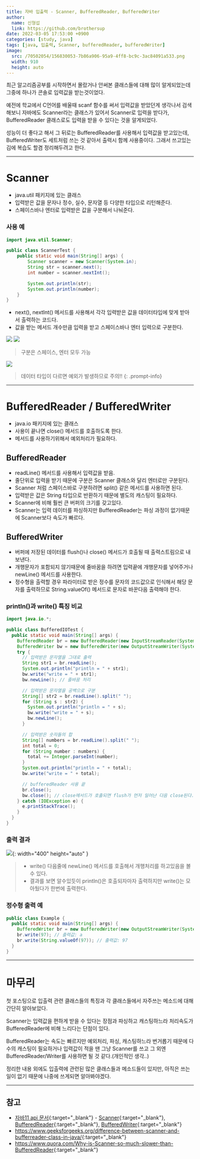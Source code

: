```yaml
---
title: 자바 입출력 - Scanner, BufferedReader, BufferedWriter
author:
  name: 신형섭
  link: https://github.com/brothersup
date: 2022-03-05 17:53:00 +0900
categories: [study, java]
tags: [java, 입출력, Scanner, bufferedReader, bufferedWriter]
image:
  src: /70502054/156830053-7b86a906-95a9-4ff8-bc9c-3ac84091a533.png
  width: 910
  height: auto
---
```


최근 알고리즘공부를 시작하면서 몰랐거나 안써본 클래스들에 대해 많이 알게되었는데 그중에 하나가 콘솔로 입력값을 받는것이었다.

예전에 학교에서 C언어를 배울때 scanf 함수를 써서 입력값을 받았던게 생각나서 검색해보니 자바에도 Scanner라는 클래스가 있어서 Scanner로 입력을 받다가, BufferedReader 클래스로도 입력을 받을 수 있다는 것을 알게되었다.

성능이 더 좋다고 해서 그 뒤로는 BufferedReader를 사용해서 입력값을 받고있는데, BufferedWriter도 세트처럼 쓰는 것 같아서 출력시 함께 사용중이다. 그래서 쓰고있는 김에 복습도 할겸 정리해두려고 한다.

<hr>

# Scanner
- java.util 패키지에 있는 클래스
- 입력받은 값을 문자나 정수, 실수, 문자열 등 다양한 타입으로 리턴해준다.
- 스페이스바나 엔터로 입력받은 값을 구분해서 나눠준다.

### 사용 예
```java
import java.util.Scanner;

public class ScannerTest {
    public static void main(String[] args) {
        Scanner scanner = new Scanner(System.in);
        String str = scanner.next();
        int number = scanner.nextInt();

        System.out.println(str);
        System.out.println(number);
    }
}
```
- next(), nextInt() 메서드를 사용해서 각각 입력받은 값을 데이터타입에 맞게 받아서 출력하는 코드다.
- 값을 받는 메서드 개수만큼 입력을 받고 스페이스바나 엔터 입력으로 구분한다.

![](/70502054/156818791-3ac8a226-c299-4114-9b6a-eecf2a181459.png)
![](/70502054/156819133-ab1f4504-1950-4bbb-b4ff-dc2e1032b514.png)
>구분은 스페이스, 엔터 모두 가능


![](/70502054/156819619-6698f1c4-4309-45f2-b477-b151c4991213.png)
> 데이터 타입이 다르면 예외가 발생하므로 주의!!
{: .prompt-info}

<hr>

# BufferedReader / BufferedWriter
- java.io 패키지에 있는 클래스
- 사용이 끝나면 close() 메서드를 호출하도록 한다.
- 메서드를 사용하기위해서 예외처리가 필요하다.

## BufferedReader
- readLine() 메서드를 사용해서 입력값을 받음.
- 줄단위로 입력을 받기 때문에 구분은 Scanner 클래스와 달리 엔터로만 구분된다.
- Scanner 처럼 스페이스바로 구분하려면 split() 같은 메서드를 사용하면 된다.
- 입력받은 값은 String 타입으로 반환하기 때문에 별도의 캐스팅이 필요하다.
- Scanner에 비해 훨씬 큰 버퍼의 크기를 갖고있다.
- Scanner는 입력 데이터를 파싱하지만 BufferedReader는 파싱 과정이 없기때문에 Scanner보다 속도가 빠르다.

## BufferedWriter
- 버퍼에 저장된 데이터를 flush()나 close() 메서드가 호출될 때 출력스트림으로 내보낸다.
- 개행문자가 포함되지 않기때문에 줄바꿈을 하려면 입력끝에 개행문자를 넣어주거나 newLine() 메서드를 사용한다.
- 정수형을 출력할 경우 파라미터로 받은 정수를 문자의 코드값으로 인식해서 해당 문자를 출력하므로 String.valueOf() 메서드로 문자로 바꾼다음 출력해야 한다.

### println()과 write() 특징 비교
```java
import java.io.*;

public class BufferedIOTest {
  public static void main(String[] args) {
    BufferedReader br = new BufferedReader(new InputStreamReader(System.in));
    BufferedWriter bw = new BufferedWriter(new OutputStreamWriter(System.out));
    try {
      // 입력받은 문자열을 그대로 출력
      String str1 = br.readLine();
      System.out.println("println = " + str1);
      bw.write("write = " + str1);
      bw.newLine(); // 줄바꿈 처리

      // 입력받은 문자열을 공백으로 구분
      String[] str2 = br.readLine().split(" ");
      for (String s : str2) {
        System.out.println("println = " + s);
        bw.write("write = " + s);
        bw.newLine();
      }

      // 입력받은 숫자들의 합
      String[] numbers = br.readLine().split(" ");
      int total = 0;
      for (String number : numbers) {
        total += Integer.parseInt(number);
      }
      System.out.println("println = " + total);
      bw.write("write = " + total);

      // bufferedReader 사용 끝
      br.close();
      bw.close(); // close메서드가 호출되면 flush가 먼저 일어난 다음 close된다.
    } catch (IOException e) {
      e.printStackTrace();
    }
  }
}
```
### 출력 결과
![](/70502054/156873046-e145d642-e274-4036-b7e8-1c294071c0d9.png){: width="400" height="auto" }
> - write() 다음줄에 newLine() 메서드를 호출해서 개행처리를 하고있음을 볼 수 있다.
> - 결과를 보면 알수있듯이 println()은 호출되자마자 출력하지만 write()는 모아뒀다가 한번에 출력한다.

### 정수형 출력 예
```java
public class Example {
  public static void main(String[] args) {
    BufferedWriter br = new BufferedWriter(new OutputStreamWriter(System.out));
    br.write(97); // 출력값: a
    br.write(String.valueOf(97)); // 출력값: 97
  }
}
```

<hr>

# 마무리

첫 포스팅으로 입출력 관련 클래스들의 특징과 각 클래스들에서 자주쓰는 메소드에 대해 간단히 알아보았다.

Scanner는 입력값을 편하게 받을 수 있다는 장점과 파싱하고 캐스팅하느라 처리속도가 BufferedReader에 비해 느리다는 단점이 있다.

BufferedReader는 속도는 빠르지만 예외처리, 파싱, 캐스팅하느라 번거롭기 때문에 다수의 캐스팅이 필요하거나 입력값이 적을 땐 그냥 Scanner를 쓰고 그 외엔 BufferedReader/Writer를 사용하면 될 것 같다.(개인적인 생각..)

정리한 내용 외에도 입출력에 관련된 많은 클래스들과 메소드들이 있지만, 아직은 쓰는일이 없기 때문에 나중에 쓰게되면 알아봐야겠다.

<hr>

## 참고
- [자바11 api 문서](https://docs.oracle.com/en/java/javase/11/docs/api/index.html){:target="_blank"} - [Scanner](https://docs.oracle.com/en/java/javase/11/docs/api/java.base/java/util/Scanner.html){:target="_blank"}, [BufferedReader](https://docs.oracle.com/en/java/javase/11/docs/api/java.base/java/io/BufferedReader.html){:target="_blank"}, [BufferedWriter](https://docs.oracle.com/en/java/javase/11/docs/api/java.base/java/io/BufferedWriter.html){:target="_blank"}
- <https://www.geeksforgeeks.org/difference-between-scanner-and-bufferreader-class-in-java/>{:target="_blank"}
- <https://www.quora.com/Why-is-Scanner-so-much-slower-than-BufferedReader>{:target="_blank"}
